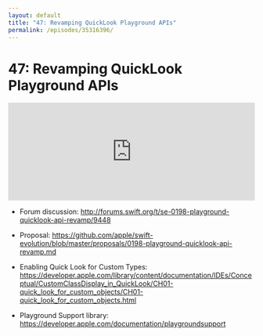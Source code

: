 ```yaml
---
layout: default
title: "47: Revamping QuickLook Playground APIs"
permalink: /episodes/35316396/
---
```


# 47: Revamping QuickLook Playground APIs

<iframe frameBorder="0" height="200px" scrolling="no" seamless src="https://player.simplecast.com/2a5c9ab9-ecd1-4211-a3b1-569ccf7775e0" width="100%"></iframe>

- Forum discussion: http://forums.swift.org/t/se-0198-playground-quicklook-api-revamp/9448

- Proposal: https://github.com/apple/swift-evolution/blob/master/proposals/0198-playground-quicklook-api-revamp.md

- Enabling Quick Look for Custom Types: https://developer.apple.com/library/content/documentation/IDEs/Conceptual/CustomClassDisplay_in_QuickLook/CH01-quick_look_for_custom_objects/CH01-quick_look_for_custom_objects.html

- Playground Support library: https://developer.apple.com/documentation/playgroundsupport
